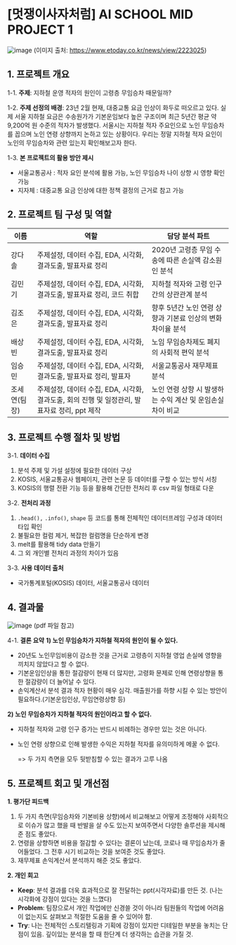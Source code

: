 # [멋쟁이사자처럼] AI SCHOOL MID PROJECT 1
![image](https://github.com/everyshayday/AS8/assets/124337992/c01c475a-cb43-48e7-9f6e-962f256c54fa)
(이미지 출처: https://www.etoday.co.kr/news/view/2223025)

## 1. 프로젝트 개요
1-1. **주제**: 지하철 운영 적자의 원인이 고령층 무임승차 때문일까?

1-2. **주제 선정의 배경**: 23년 2월 현재, 대중교통 요금 인상이 화두로 떠오르고 있다. 실제 서울 지하철 요금은 수송원가가 기본운임보다 높은 구조이며 최근 5년간 평균 약 9,200억 원 수준의 적자가 발생했다. 서울시는 지하철 적자 주요인으로 노인 무임승차를 꼽으며 노인 연령 상향까지 논하고 있는 상황이다. 우리는 정말 지하철 적자 요인이 노인의 무임승차와 관련 있는지 확인해보고자 한다.

1-3. **본 프로젝트의 활용 방안 제시**
- 서울교통공사 : 적자 요인 분석에 활용 가능, 노인 무임승차 나이 상향 시 영향 확인 가능
- 지자체 : 대중교통 요금 인상에 대한 정책 결정의 근거로 참고 가능

## 2. 프로젝트 팀 구성 및 역할
| 이름 | 역할 | 담당 분석 파트 |
| --- | --- | --- |
| 강다솔 | 주제설정, 데이터 수집, EDA, 시각화, 결과도출, 발표자료 정리 | 2020년 고령층 무임 수송에 따른 손실액 감소원인 분석  |
| 김민기 | 주제설정, 데이터 수집, EDA, 시각화, 결과도출, 발표자료 정리, 코드 취합  | 지하철 적자와 고령 인구간의 상관관계 분석 |
| 김조은 | 주제설정, 데이터 수집, EDA, 시각화, 결과도출, 발표자료 정리 | 향후 5년간 노인 연령 상향과 기본료 인상의 변화차이율 분석 |
| 배상빈 | 주제설정, 데이터 수집, EDA, 시각화, 결과도출, 발표자료 정리 | 노임 무임승차제도 폐지의 사회적 편익 분석 |
| 임승민 | 주제설정, 데이터 수집, EDA, 시각화, 결과도출, 발표자료 정리, 발표자 | 서울교통공사 재무제표 분석 |
| 조세연(팀장) | 주제설정, 데이터 수집, EDA, 시각화, 결과도출, 회의 진행 및 일정관리, 발표자료 정리, ppt 제작  | 노인 연령 상향 시 발생하는 수익 계산 및 운임손실 차이 비교 |

## 3. 프로젝트 수행 절차 및 방법
3-1. **데이터 수집**
1. 분석 주제 및 가설 설정에 필요한 데이터 구상
2. KOSIS, 서울교통공사 웹페이지, 관련 논문 등 데이터를 구할 수 있는 방식 서칭
3. KOSIS의 행렬 전환 기능 등을 활용해 간단한 전처리 후 csv 파일 형태로 다운

3-2. **전처리 과정** 
1. `.head(),` `.info()`, `shape` 등 코드를 통해 전체적인 데이터프레임 구성과 데이터 타입 확인
2. 불필요한 컬럼 제거, 복잡한 컬럼명을 단순하게 변경
3. melt를 활용해 tidy data 만들기
4. 그 외 개인별 전처리 과정의 차이가 있음

3-3. **사용 데이터 출처**
- 국가통계포털(KOSIS) 데이터, 서울교통공사 데이터

## 4. 결과물
![image](https://github.com/everyshayday/AS8/assets/124337992/ecf1f6e0-609f-4da2-97a8-ba436331ed3b)
(pdf 파일 참고)

4-1. **결론 요약**
**1) 노인 무임승차가 지하철 적자의 원인이 될 수 있다.**
- 20년도 노인무임비용이 감소한 것을 근거로 고령층이 지하철 영업 손실에 영향을 끼치지 않았다고 할 수 없다.
- 기본운임인상을 통한 절감량이 현재 더 많지만, 고령화 문제로 인해 연령상향을 통한 절감량이 더 늘어날 수 있다.
- 손익계산서 분석 결과 적자 현황이 매우 심각. 매출원가를 하향 시킬 수 있는 방안이 필요하다.(기본운임인상, 무임연령상향 등)

**2) 노인 무임승차가 지하철 적자의 원인이라고 할 수 없다.**
- 지하철 적자와 고령 인구 증가는 반드시 비례하는 경우만 있는 것은 아니다.
- 노인 연령 상향으로 인해 발생한 수익은 지하철 적자를 유의미하게 메꿀 수 없다.

  => 두 가지 측면을 모두 뒷받침할 수 있는 결과가 고루 나옴

## 5. 프로젝트 회고 및 개선점
**1. 평가단 피드백**
1. 두 가지 측면(무임승차와 기본비용 상향)에서 비교해보고 어떻게 조정해야 사회적으로 이슈가 많고 했을 때 반발을 살 수도 있는지 보여주면서 다양한 솔루션을 제시해준 점도 좋았다.
2. 연령을 상향하면 비용을 절감할 수 있다는 결론이 났는데, 코로나 때 무임승차가 줄어들었다. 그 전후 시기 비교하는 것을 보여준 것도 좋았다.
3. 재무제표 손익계산서 분석까지 해준 것도 좋았다.

**2. 개인 회고**
- **Keep**: 분석 결과를 더욱 효과적으로 잘 전달하는 ppt(시각자료)를 만든 것. (나는 시각화에 강점이 있다는 것을 느꼈다)
- **Problem**: 팀장으로서 개인 작업에만 신경쓸 것이 아니라 팀원들의 작업에 어려움이 없는지도 살펴보고 적절한 도움을 줄 수 있어야 함.
- **Try**: 나는 전체적인 스토리텔링과 기획에 강점이 있지만 디테일한 부분을 놓치는 단점이 있음. 깊이있는 분석을 할 때 한단계 더 생각하는 습관을 가질 것.

